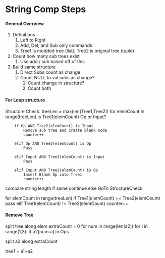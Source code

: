 # String Comp Steps

#### General Overview
1. Definitions 
    1. Left to Right
    2. Add, Del, and Sub only commands
    3. Tree1 is modded tree (list), Tree2 is original tree (tuple)
2. Count how many sub trees exist
    1. Use add / sub based off of this
3. Build same structure
    1. Direct Subs count as change
    2. Count NULL to val subs as change? 
        1. Count change in structure? 
        2. Count both

#### For Loop structure

Structure Check:
treeLen = max(len(Tree1,Tree2))
for elemCount in range(treeLen)
    is Tree1(elemCount) Op or Input?

        if Op AND Tree2(elemCount) is Input
            Remove sub tree and create blank node
            counter++

        elif Op AND Tree2(elemCount) is Op
            Pass

        elif Input AND Tree2(elemCount) is Input
            Pass

        elif Input AND Tree2(elemCount) is Op
            Insert Blank Op into Tree1
            counter++

compare string length
    if same
        continue
    else
        GoTo StructureCheck

for elemCount in range(treeLen)
    if Tree1(elemCount) == Tree2(elemCount)
        pass
    elif Tree1(elemCount) != Tree2(elemCount)
        counter++

#### Remove Tree

split tree along elem
extraCount = 0
for num in range(len(a2))
    for i in range(1,3):
        if a2[num+i] in Ops

split a2 along extraCount

tree1 = a1+a2